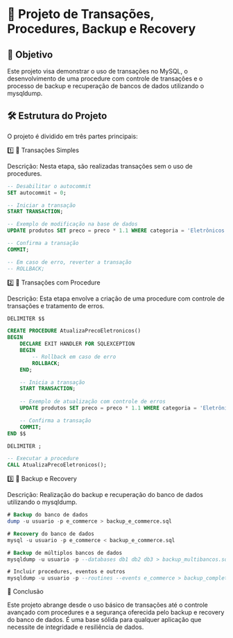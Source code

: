 # 📁 Projeto de Transações, Procedures, Backup e Recovery

## 🎯 Objetivo

Este projeto visa demonstrar o uso de transações no MySQL, o desenvolvimento de uma procedure com controle de transações e o processo de backup e recuperação de bancos de dados utilizando o mysqldump.

## 🛠️ Estrutura do Projeto

O projeto é dividido em três partes principais:

1️⃣ 🔄 Transações Simples

Descrição: Nesta etapa, são realizadas transações sem o uso de procedures.

```sql
-- Desabilitar o autocommit
SET autocommit = 0;

-- Iniciar a transação
START TRANSACTION;

-- Exemplo de modificação na base de dados
UPDATE produtos SET preco = preco * 1.1 WHERE categoria = 'Eletrônicos';

-- Confirma a transação
COMMIT;

-- Em caso de erro, reverter a transação
-- ROLLBACK;
```

2️⃣ 🚦 Transações com Procedure

Descrição: Esta etapa envolve a criação de uma procedure com controle de transações e tratamento de erros.

```sql
DELIMITER $$

CREATE PROCEDURE AtualizaPrecoEletronicos()
BEGIN
    DECLARE EXIT HANDLER FOR SQLEXCEPTION
    BEGIN
        -- Rollback em caso de erro
        ROLLBACK;
    END;

    -- Inicia a transação
    START TRANSACTION;
    
    -- Exemplo de atualização com controle de erros
    UPDATE produtos SET preco = preco * 1.1 WHERE categoria = 'Eletrônicos';

    -- Confirma a transação
    COMMIT;
END $$

DELIMITER ;

-- Executar a procedure
CALL AtualizaPrecoEletronicos();
```

3️⃣ 💾 Backup e Recovery

Descrição: Realização do backup e recuperação do banco de dados utilizando o mysqldump.

```sql
# Backup do banco de dados
dump -u usuario -p e_commerce > backup_e_commerce.sql

# Recovery do banco de dados
mysql -u usuario -p e_commerce < backup_e_commerce.sql

# Backup de múltiplos bancos de dados
mysqldump -u usuario -p --databases db1 db2 db3 > backup_multibancos.sql

# Incluir procedures, eventos e outros
mysqldump -u usuario -p --routines --events e_commerce > backup_completo.sql
```


📝 Conclusão

Este projeto abrange desde o uso básico de transações até o controle avançado com procedures e a segurança oferecida pelo backup e recovery do banco de dados. 
É uma base sólida para qualquer aplicação que necessite de integridade e resiliência de dados.
